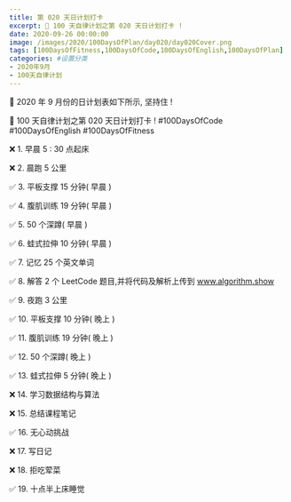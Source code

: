 ```yaml
---
title: 第 020 天日计划打卡
excerpt: 🎉 100 天自律计划之第 020 天日计划打卡 !
date: 2020-09-26 00:00:00
image: /images/2020/100DaysOfPlan/day020/day020Cover.png
tags: [100DaysOfFitness,100DaysOfCode,100DaysOfEnglish,100DaysOfPlan]
categories: #设置分类
- 2020年9月
- 100天自律计划
---
```



📝 2020 年 9 月份的日计划表如下所示, 坚持住 !

🎉 100 天自律计划之第 020 天日计划打卡 !
#100DaysOfCode
#100DaysOfEnglish
#100DaysOfFitness


❌ 1. 早晨 5 : 30 点起床

❌ 2. 晨跑 5 公里

✅ 3. 平板支撑 15 分钟( 早晨 )

✅ 4. 腹肌训练 19 分钟( 早晨 )

✅ 5. 50 个深蹲( 早晨 )

✅ 6. 蛙式拉伸 10 分钟( 早晨 )

✅ 7. 记忆 25 个英文单词 

✅ 8. 解答 2 个 LeetCode 题目,并将代码及解析上传到 www.algorithm.show

✅ 9. 夜跑 3 公里

✅ 10. 平板支撑 10 分钟( 晚上 )

✅ 11. 腹肌训练 19 分钟( 晚上 )

✅ 12. 50 个深蹲( 晚上 )

✅ 13. 蛙式拉伸 5 分钟( 晚上 )

❌ 14. 学习数据结构与算法

❌ 15. 总结课程笔记

✅ 16. 无心动挑战

❌ 17. 写日记

❌ 18. 拒吃荤菜

✅ 19. 十点半上床睡觉
